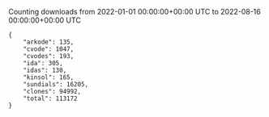 
Counting downloads from 2022-01-01 00:00:00+00:00 UTC to 2022-08-16 00:00:00+00:00 UTC

```
{
    "arkode": 135,
    "cvode": 1047,
    "cvodes": 193,
    "ida": 305,
    "idas": 130,
    "kinsol": 165,
    "sundials": 16205,
    "clones": 94992,
    "total": 113172
}
```
